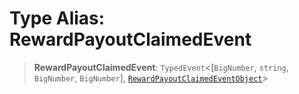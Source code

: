 # Type Alias: RewardPayoutClaimedEvent

> **RewardPayoutClaimedEvent**: `TypedEvent`\<\[`BigNumber`, `string`, `BigNumber`, `BigNumber`\], [`RewardPayoutClaimedEventObject`](../interfaces/RewardPayoutClaimedEventObject.md)\>
